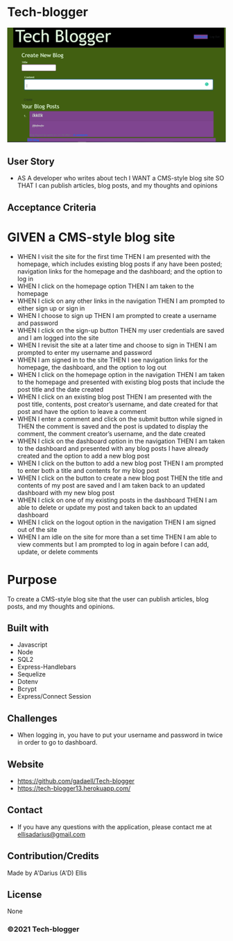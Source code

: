 # Tech-blogger

![Screenshot](./assets/images/screenshot.PNG)

## User Story

- AS A developer who writes about tech
  I WANT a CMS-style blog site
  SO THAT I can publish articles, blog posts, and my thoughts and opinions

## Acceptance Criteria

# GIVEN a CMS-style blog site

- WHEN I visit the site for the first time
  THEN I am presented with the homepage, which includes existing blog posts if any have been posted; navigation links for the homepage and the dashboard; and the option to log in
- WHEN I click on the homepage option
  THEN I am taken to the homepage
- WHEN I click on any other links in the navigation
  THEN I am prompted to either sign up or sign in
- WHEN I choose to sign up
  THEN I am prompted to create a username and password
- WHEN I click on the sign-up button
  THEN my user credentials are saved and I am logged into the site
- WHEN I revisit the site at a later time and choose to sign in
  THEN I am prompted to enter my username and password
- WHEN I am signed in to the site
  THEN I see navigation links for the homepage, the dashboard, and the option to log out
- WHEN I click on the homepage option in the navigation
  THEN I am taken to the homepage and presented with existing blog posts that include the post title and the date created
- WHEN I click on an existing blog post
  THEN I am presented with the post title, contents, post creator’s username, and date created for that post and have the option to leave a comment
- WHEN I enter a comment and click on the submit button while signed in
  THEN the comment is saved and the post is updated to display the comment, the comment creator’s username, and the date created
- WHEN I click on the dashboard option in the navigation
  THEN I am taken to the dashboard and presented with any blog posts I have already created and the option to add a new blog post
- WHEN I click on the button to add a new blog post
  THEN I am prompted to enter both a title and contents for my blog post
- WHEN I click on the button to create a new blog post
  THEN the title and contents of my post are saved and I am taken back to an updated dashboard with my new blog post
- WHEN I click on one of my existing posts in the dashboard
  THEN I am able to delete or update my post and taken back to an updated dashboard
- WHEN I click on the logout option in the navigation
  THEN I am signed out of the site
- WHEN I am idle on the site for more than a set time
  THEN I am able to view comments but I am prompted to log in again before I can add, update, or delete comments

# Purpose

To create a CMS-style blog site that the user can publish articles, blog posts, and my thoughts and opinions.

## Built with

- Javascript
- Node
- SQL2
- Express-Handlebars
- Sequelize
- Dotenv
- Bcrypt
- Express/Connect Session

## Challenges

- When logging in, you have to put your username and password in twice in order to go to dashboard.

## Website

- https://github.com/gadaell/Tech-blogger
- https://tech-blogger13.herokuapp.com/

## Contact

- If you have any questions with the application, please contact me at ellisadarius@gmail.com

## Contribution/Credits

Made by A'Darius (A'D) Ellis

## License

None

### ©️2021 Tech-blogger

